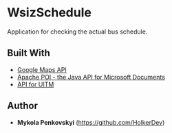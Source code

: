 # WsizSchedule
Application for checking the actual bus schedule.

## Built With
* [Google Maps API](https://developers.google.com/maps/documentation/)
* [Apache POI - the Java API for Microsoft Documents](https://poi.apache.org/)
* [API for UITM](https://observer.name/api/wsiz)

## Author 
* **Mykola Penkovskyi** (https://github.com/HolkerDev)
